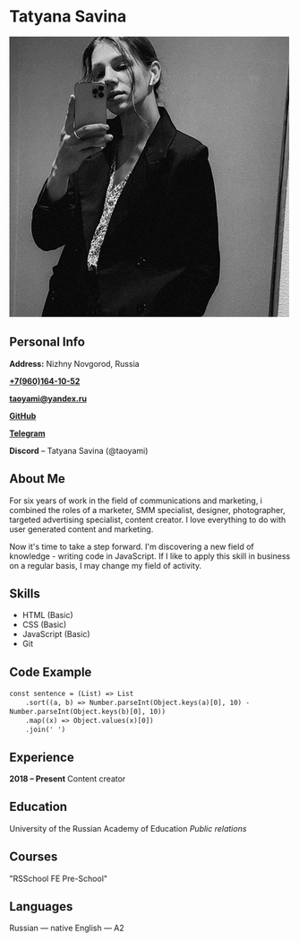 # Tatyana Savina

![](https://github.com/taoyami/rsschool-cv/blob/gh-pages/avatar.JPG?raw=true)
## Personal Info

**Address:** Nizhny Novgorod, Russia

[**+7(960)164-10-52**](tel:+7(960)164-10-52 "phone")

[**taoyami@yandex.ru**](mailto:taoyami@yandex.ru "Email")

[**GitHub**](https://github.com/taoyami "GitHub profile")

[**Telegram**](https://t.me/taoyami "Telegram profile")

**Discord** – Tatyana Savina (@taoyami)


## About Me

For six years of work in the field of communications and marketing, i combined the roles of a marketer, SMM specialist, designer, photographer, targeted advertising specialist, content creator. I love everything to do with user generated content and marketing.

Now it's time to take a step forward. I'm discovering a new field of knowledge - writing code in JavaScript. If I like to apply this skill in business on a regular basis, I may change my field of activity.


## Skills

- HTML (Basic)
- CSS (Basic)
- JavaScript (Basic)
- Git


## Code Example

```
const sentence = (List) => List
    .sort((a, b) => Number.parseInt(Object.keys(a)[0], 10) - Number.parseInt(Object.keys(b)[0], 10))
    .map((x) => Object.values(x)[0])
    .join(' ')
```


## Experience

**2018 – Present**
Content creator


## Education

University of the Russian Academy of Education
*Public relations*


## Courses
"RSSchool FE Pre-School"


## Languages

Russian — native
English — A2
